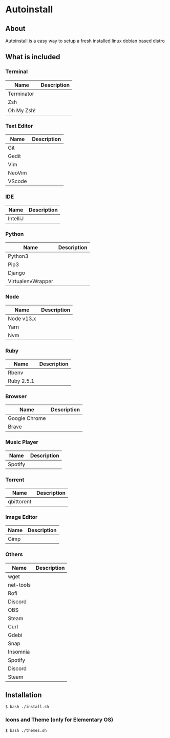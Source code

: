 # Autoinstall

## About

Autoinstall is a easy way to setup a fresh installed linux debian based distro

## What is included

### Terminal

| Name       | Description |
| ---------- | ----------- |
| Terminator |             |
| Zsh        |             |
| Oh My Zsh! |             |

### Text Editor

| Name   | Description |
| ------ | ----------- |
| Git    |             |
| Gedit  |             |
| Vim    |             |
| NeoVim |             |
| VScode |             |

### IDE

| Name     | Description |
| -------- | ----------- |
| IntelliJ |             |

### Python

| Name              | Description |
| ----------------- | ----------- |
| Python3           |             |
| Pip3              |             |
| Django            |             |
| VirtualenvWrapper |             |

### Node

| Name       | Description |
| ---------- | ----------- |
| Node v13.x |             |
| Yarn       |             |
| Nvm        |             |

### Ruby

| Name       | Description |
| ---------- | ----------- |
| Rbenv      |             |
| Ruby 2.5.1 |             |

### Browser

| Name          | Description |
| ------------- | ----------- |
| Google Chrome |             |
| Brave         |             |

### Music Player

| Name    | Description |
| ------- | ----------- |
| Spotify |             |

### Torrent

| Name       | Description |
| ---------- | ----------- |
| qbittorent |             |

### Image Editor

| Name | Description |
| ---- | ----------- |
| Gimp |             |

### Others

| Name      | Description |
| --------- | ----------- |
| wget      |             |
| net-tools |             |
| Rofi      |             |
| Discord   |             |
| OBS       |             |
| Steam     |             |
| Curl      |             |
| Gdebi     |             |
| Snap      |             |
| Insomnia  |             |
| Spotify   |             |
| Discord   |             |
| Steam     |             |

## Installation

```
$ bash ./install.sh
```

### Icons and Theme (only for Elementary OS)

```
$ bash ./themes.sh
```
